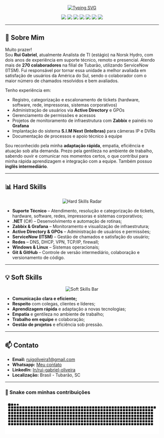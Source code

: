 <div align="center">
  <a href="https://git.io/typing-svg">
    <img src="https://readme-typing-svg.demolab.com?font=Fira+Code&size=30&duration=3000&pause=400&center=true&vCenter=true&multiline=true&width=600&height=100&lines=Ol%C3%A1%2C+eu+sou+Rui+Gabriel!+;Estudante+mago+da+tecnologia%F0%9F%A7%99" alt="Typing SVG" />
  </a>
</div>

<!-- Badges de tecnologias principais, centralizados com HTML -->
<p align="center">
  <img src="https://img.shields.io/badge/.NET-512BD4?style=for-the-badge&logo=dotnet&logoColor=white" />
  <img src="https://img.shields.io/badge/Zabbix-E94D2A?style=for-the-badge&logo=zabbix&logoColor=white" />
  <img src="https://img.shields.io/badge/Grafana-F46800?style=for-the-badge&logo=grafana&logoColor=white" />
  <img src="https://img.shields.io/badge/Active%20Directory-003366?style=for-the-badge&logo=microsoft&logoColor=white" />
  <img src="https://img.shields.io/badge/ServiceNow-00A1E0?style=for-the-badge&logo=servicenow&logoColor=white" />
  <img src="https://img.shields.io/badge/Windows%20&%20Linux-0078D6?style=for-the-badge&logo=windows&logoColor=white" />
  <img src="https://img.shields.io/badge/ITSM-0052CC?style=for-the-badge&logo=atlassian&logoColor=white" />
</p>

---

## 🚀 Sobre Mim

<!-- Apresentação pessoal e resumo de resultados -->
Muito prazer!  
Sou **Rui Gabriel**, atualmente Analista de TI (estágio) na Norsk Hydro, com dois anos de experiência em suporte técnico, remoto e presencial. Atendo mais de **270 colaboradores** na filial de Tubarão, utilizando ServiceNow (ITSM). Fui responsável por tornar essa unidade a melhor avaliada em satisfação de usuários da América do Sul, sendo o colaborador com o maior número de chamados resolvidos e bem avaliados.

Tenho experiência em:
- Registro, categorização e escalonamento de tickets (hardware, software, rede, impressoras, sistemas corporativos)
- Administração de usuários via **Active Directory** e GPOs
- Gerenciamento de permissões e acessos
- Projetos de monitoramento de infraestrutura com **Zabbix** e painéis no **Grafana**
- Implantação do sistema **S.I.M Next (Intelbras)** para câmeras IP e DVRs
- Documentação de processos e apoio técnico à equipe

Sou reconhecido pela minha **adaptação rápida**, empatia, eficiência e atuação sob alta demanda. Prezo pela gentileza no ambiente de trabalho, sabendo ouvir e comunicar nos momentos certos, o que contribui para minha rápida aprendizagem e integração com a equipe. Também possuo **inglês intermediário**.

---

## 📊 Hard Skills

<!-- Gráfico radar gerado por quickchart.io, mostra domínio em cada hard skill -->
<!-- COPIE O CÓDIGO ABAIXO PARA USAR O GRÁFICO DE HARD SKILLS DIRETAMENTE NO README -->
<p align="center">
  <img src="https://quickchart.io/chart?c=%7B%22type%22%3A%22radar%22%2C%22data%22%3A%7B%22labels%22%3A%5B%22Suporte%20T%C3%A9cnico%22%2C%22.NET%22%2C%22Zabbix%22%2C%22Grafana%22%2C%22Active%20Directory%22%2C%22ServiceNow%22%2C%22Redes%22%2C%22Windows%20%26%20Linux%22%2C%22Git%22%2C%22GitHub%22%5D%2C%22datasets%22%3A%5B%7B%22label%22%3A%22N%C3%ADvel%22%2C%22data%22%3A%5B99%2C80%2C85%2C80%2C75%2C90%2C80%2C75%2C70%2C70%5D%2C%22backgroundColor%22%3A%22rgba(0%2C191%2C255%2C0.3)%22%2C%22borderColor%22%3A%22rgba(0%2C191%2C255%2C1)%22%7D%5D%7D%2C%22options%22%3A%7B%22plugins%22%3A%7B%22legend%22%3A%7B%22display%22%3Afalse%7D%7D%7D%7D&format=png&w=500&h=500" alt="Hard Skills Radar" width="350"/>
</p>

<!-- Lista detalhada das hard skills -->
- **Suporte Técnico** – Atendimento, resolução e categorização de tickets, hardware, software, redes, impressoras e sistemas corporativos;
- **.NET** (C#) – Desenvolvimento e automação de rotinas;
- **Zabbix & Grafana** – Monitoramento e visualização de infraestrutura;
- **Active Directory & GPOs** – Administração de usuários e permissões;
- **ServiceNow (ITSM)** – Gestão de chamados e satisfação do usuário;
- **Redes** – DNS, DHCP, VPN, TCP/IP, firewall;
- **Windows & Linux** – Sistemas operacionais;
- **Git & GitHub** – Controle de versão intermediário, colaboração e versionamento de código.

---

## 💡 Soft Skills

<!-- Gráfico de barras via quickchart.io, mostra soft skills desenvolvidas -->
<!-- COPIE O CÓDIGO ABAIXO PARA USAR O GRÁFICO DE SOFT SKILLS DIRETAMENTE NO README -->
<p align="center">
  <img src="https://quickchart.io/chart?c={type:%27bar%27,data:{labels:[%27Comunica%C3%A7%C3%A3o%27,%27Respeito%27,%27Aprendizagem%20R%C3%A1pida%27,%27Empatia%27,%27Trabalho%20em%20Equipe%27,%27Gest%C3%A3o%20de%20Tempo%27],datasets:[{label:%27N%C3%ADvel%27,data:[95,98,97,95,93,90],backgroundColor:%27rgba(0,191,255,0.7)%27}]},options:{plugins:{legend:{display:false}}}}&format=png&w=450&h=300" alt="Soft Skills Bar" width="350"/>
</p>

<!-- Lista detalhada das soft skills -->
- **Comunicação clara e eficiente;**
- **Respeito** com colegas, clientes e líderes;
- **Aprendizagem rápida** e adaptação a novas tecnologias;
- **Empatia** e gentileza no ambiente de trabalho;
- **Trabalho em equipe** e colaboração;
- **Gestão de projetos** e eficiência sob pressão.

---

## 📫 Contato

<!-- Seção de contato para networking e oportunidades -->
- **Email:** <a href="mailto:ruigoliveira1@gmail.com" target="_blank">ruigoliveira1@gmail.com</a>
- **Whatsapp:** <a href="https://wa.me/5555991567408" target="_blank">Meu contato</a>
- **LinkedIn:** <a href="https://www.linkedin.com/in/rui-gabriel-oliveira/" target="_blank">In/rui-gabriel-oliveira</a>
- **Localização:** Brasil - Tubarão, SC

---

### 🐍 Snake com minhas contribuições

![snake gif](https://github.com/ruigabriel1/github-snake/blob/main/dist/github-snake-dark.svg)
